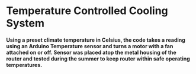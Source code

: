 # Temperature Controlled Cooling System
#### Using a preset climate temperature in Celsius, the code takes a reading using an Arduino Temperature sensor and turns a motor with a fan attached on or off. Sensor was placed atop the metal housing of the router and tested during the summer to keep router within safe operating temperatures.

